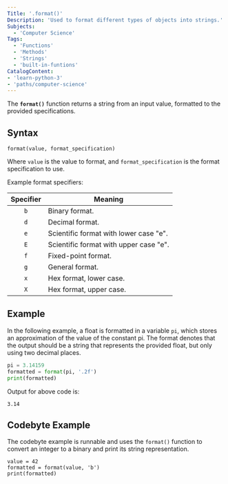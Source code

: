 ```yaml
---
Title: '.format()'
Description: 'Used to format different types of objects into strings.'
Subjects:
  - 'Computer Science'
Tags:
  - 'Functions'
  - 'Methods'
  - 'Strings'
  - 'built-in-funtions'
CatalogContent:
- 'learn-python-3'
- 'paths/computer-science'
---
```


The **`format()`** function returns a string from an input value, formatted to the provided specifications.

## Syntax

```pseudo
format(value, format_specification)
```

Where `value` is the value to format, and `format_specification` is the format specification to use.

Example format specifiers:

| Specifier | Meaning                                |
|:---------:|----------------------------------------|
| `b`       | Binary format.                         |
| `d`       | Decimal format.                        |
| `e`       | Scientific format with lower case "e". |
| `E`       | Scientific format with upper case "e". |
| `f`       | Fixed-point format.                    |
| `g`       | General format.                        |
| `x`       | Hex format, lower case.                |
| `X`       | Hex format, upper case.                |

## Example

In the following example, a float is formatted in a variable `pi`, which stores an approximation of the value of the constant pi. The format denotes that the output should be a string that represents the provided float, but only using two decimal places.

```python
pi = 3.14159
formatted = format(pi, '.2f')
print(formatted)
```

Output for above code is:

```shell
3.14
```

## Codebyte Example

The codebyte example is runnable and uses the `format()` function to convert an integer to a binary and print its string representation.

```codebyte/python
value = 42
formatted = format(value, 'b')  
print(formatted)
```
